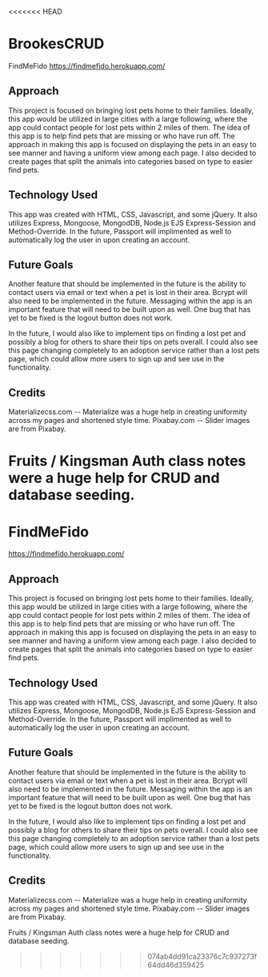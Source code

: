 <<<<<<< HEAD
# BrookesCRUD
FindMeFido
https://findmefido.herokuapp.com/

## Approach ##
This project is focused on bringing lost pets home to their families. Ideally, this app would be utilized in large cities with a large following, where the app could contact people for lost pets within 2 miles of them. The idea of this app is to help find pets that are missing or who have run off. The approach in making this app is focused on displaying the pets in an easy to see manner and having a uniform view among each page. I also decided to create pages that split the animals into categories based on type to easier find pets.

## Technology Used ##
This app was created with HTML, CSS, Javascript, and some jQuery. It also utilizes Express, Mongoose, MongodDB, Node.js EJS Express-Session and Method-Override. In the future, Passport will implimented as well to automatically log the user in upon creating an account.

## Future Goals ##
Another feature that should be implemented in the future is the ability to contact users via email or text when a pet is lost in their area. Bcrypt will also need to be implemented in the future. Messaging within the app is an important feature that will need to be built upon as well. One bug that has yet to be fixed is the logout button does not work.

In the future, I would also like to implement tips on finding a lost pet and possibly a blog for others to share their tips on pets overall. I could also see this page changing completely to an adoption service rather than a lost pets page, which could allow more users to sign up and see use in the functionality.

## Credits ##
Materializecss.com -- Materialize was a huge help in creating uniformity across my pages and shortened style time. Pixabay.com -- Slider images are from Pixabay.

Fruits / Kingsman Auth class notes were a huge help for CRUD and database seeding.
=======
# FindMeFido
https://findmefido.herokuapp.com/




## Approach ##
This project is focused on bringing lost pets home to their families. Ideally, this app would be utilized in large cities with a large following, where the app could contact people for lost pets within 2 miles of them. The idea of this app is to help find pets that are missing or who have run off.
The approach in making this app is focused on displaying the pets in an easy to see manner and having a uniform view among each page. I also decided to create pages that split the animals into categories based on type to easier find pets. 

## Technology Used ##

This app was created with HTML, CSS, Javascript, and some jQuery. It also utilizes Express, Mongoose, MongodDB, Node.js EJS Express-Session and Method-Override. In the future, Passport will implimented as well to automatically log the user in upon creating an account. 

## Future Goals ##
Another feature that should be implemented in the future is the ability to contact users via email or text when a pet is lost in their area. Bcrypt will also need to be implemented in the future. Messaging within the app is an important feature that will need to be built upon as well. One bug that has yet to be fixed is the logout button does not work. 

In the future, I would also like to implement tips on finding a lost pet and possibly a blog for others to share their tips on pets overall. I could also see this page changing completely to an adoption service rather than a lost pets page, which could allow more users to sign up and see use in the functionality. 

## Credits ##
Materializecss.com -- Materialize was a huge help in creating uniformity across my pages and shortened style time.
Pixabay.com -- Slider images are from Pixabay. 

Fruits / Kingsman Auth class notes were a huge help for CRUD and database seeding.

>>>>>>> 074ab4dd91ca23376c7c937273f64dd46d359425
